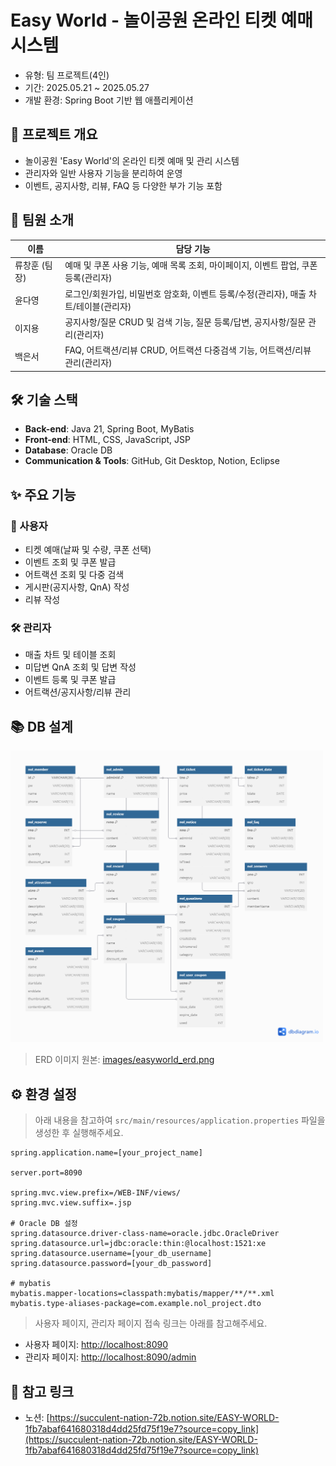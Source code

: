 # Easy World - 놀이공원 온라인 티켓 예매 시스템

- 유형: 팀 프로젝트(4인)
- 기간: 2025.05.21 ~ 2025.05.27
- 개발 환경: Spring Boot 기반 웹 애플리케이션

## 📌 프로젝트 개요
- 놀이공원 'Easy World'의 온라인 티켓 예매 및 관리 시스템
- 관리자와 일반 사용자 기능을 분리하여 운영
- 이벤트, 공지사항, 리뷰, FAQ 등 다양한 부가 기능 포함

## 👥 팀원 소개
| 이름           | 담당 기능                                                        |
|---------------|------------------------------------------------------------------|
| 류창훈 (팀장)   | 예매 및 쿠폰 사용 기능, 예매 목록 조회, 마이페이지, 이벤트 팝업, 쿠폰 등록(관리자) |
| 윤다영         | 로그인/회원가입, 비밀번호 암호화, 이벤트 등록/수정(관리자), 매출 차트/테이블(관리자) |
| 이지용         | 공지사항/질문 CRUD 및 검색 기능, 질문 등록/답변, 공지사항/질문 관리(관리자) |
| 백은서         | FAQ, 어트랙션/리뷰 CRUD, 어트랙션 다중검색 기능, 어트랙션/리뷰 관리(관리자) |

## 🛠️ 기술 스택
- **Back-end**: Java 21, Spring Boot, MyBatis
- **Front-end**: HTML, CSS, JavaScript, JSP
- **Database**: Oracle DB
- **Communication & Tools**: GitHub, Git Desktop, Notion, Eclipse

## ✨ 주요 기능
### 👤 사용자
- 티켓 예매(날짜 및 수량, 쿠폰 선택)
- 이벤트 조회 및 쿠폰 발급
- 어트랙션 조회 및 다중 검색
- 게시판(공지사항, QnA) 작성
- 리뷰 작성

### 🛠️ 관리자
- 매출 차트 및 테이블 조회
- 미답변 QnA 조회 및 답변 작성
- 이벤트 등록 및 쿠폰 발급
- 어트랙션/공지사항/리뷰 관리

## 📚 DB 설계
<img src="images/easyworld_erd.png" alt="ERD 다이어그램" width="500"/>

> ERD 이미지 원본: [images/easyworld_erd.png](images/easyworld_erd.png)

## ⚙️ 환경 설정
> 아래 내용을 참고하여 `src/main/resources/application.properties` 파일을 생성한 후 실행해주세요.

```properties
spring.application.name=[your_project_name]

server.port=8090

spring.mvc.view.prefix=/WEB-INF/views/
spring.mvc.view.suffix=.jsp

# Oracle DB 설정
spring.datasource.driver-class-name=oracle.jdbc.OracleDriver
spring.datasource.url=jdbc:oracle:thin:@localhost:1521:xe
spring.datasource.username=[your_db_username]
spring.datasource.password=[your_db_password]

# mybatis
mybatis.mapper-locations=classpath:mybatis/mapper/**/**.xml
mybatis.type-aliases-package=com.example.nol_project.dto
```

> 사용자 페이지, 관리자 페이지 접속 링크는 아래를 참고해주세요. 
- 사용자 페이지: [http://localhost:8090](http://localhost:8090)
- 관리자 페이지: [http://localhost:8090/admin](http://localhost:8090/admin)

## 🔗 참고 링크
- 노션: [https://succulent-nation-72b.notion.site/EASY-WORLD-1fb7abaf641680318d4dd25fd75f19e7?source=copy_link](https://succulent-nation-72b.notion.site/EASY-WORLD-1fb7abaf641680318d4dd25fd75f19e7?source=copy_link)
